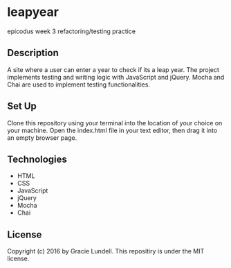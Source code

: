 # leapyear
epicodus week 3 refactoring/testing practice


## Description
A site where a user can enter a year to check if its a leap year. The project implements testing and writing logic with JavaScript and jQuery. Mocha and Chai are used to implement testing functionalities. 

## Set Up
Clone this repository using your terminal into the location of your choice on your machine. Open the index.html file in your text editor, then drag it into an empty browser page.

## Technologies
- HTML
- CSS
- JavaScript
- jQuery
- Mocha
- Chai

## License
Copyright (c) 2016 by Gracie Lundell. This repositiry is under the MIT license.
